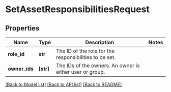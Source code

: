 # SetAssetResponsibilitiesRequest

## Properties
Name | Type | Description | Notes
------------ | ------------- | ------------- | -------------
**role_id** | **str** | The ID of the role for the responsibilities to be set. | 
**owner_ids** | **[str]** | The IDs of the owners. An owner is either user or group. | 

[[Back to Model list]](../README.md#documentation-for-models) [[Back to API list]](../README.md#documentation-for-api-endpoints) [[Back to README]](../README.md)


